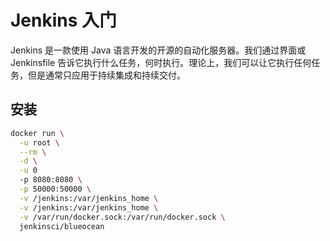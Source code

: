 # Jenkins 入门

Jenkins 是一款使用 Java 语言开发的开源的自动化服务器。我们通过界面或 Jenkinsfile 告诉它执行什么任务，何时执行。理论上，我们可以让它执行任何任务，但是通常只应用于持续集成和持续交付。

## 安装

```sh
docker run \
  -u root \
  --rm \
  -d \
  -u 0
  -p 8080:8080 \
  -p 50000:50000 \
  -v /jenkins:/var/jenkins_home \
  -v /jenkins:/var/jenkins_home \
  -v /var/run/docker.sock:/var/run/docker.sock \
  jenkinsci/blueocean
```
